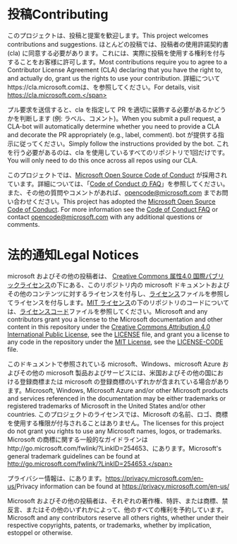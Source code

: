 # <a name="contributing"></a><span data-ttu-id="643d5-101">投稿</span><span class="sxs-lookup"><span data-stu-id="643d5-101">Contributing</span></span>

<span data-ttu-id="643d5-102">このプロジェクトは、投稿と提案を歓迎します。</span><span class="sxs-lookup"><span data-stu-id="643d5-102">This project welcomes contributions and suggestions.</span></span>  <span data-ttu-id="643d5-103">ほとんどの投稿では、投稿者の使用許諾契約書 (cla) に同意する必要があります。これには、実際に投稿を使用する権利を付与することをお客様に許可します。</span><span class="sxs-lookup"><span data-stu-id="643d5-103">Most contributions require you to agree to a Contributor License Agreement (CLA) declaring that you have the right to, and actually do, grant us the rights to use your contribution.</span></span> <span data-ttu-id="643d5-104">詳細についてhttps://cla.microsoft.comは、を参照してください。</span><span class="sxs-lookup"><span data-stu-id="643d5-104">For details, visit https://cla.microsoft.com.</span></span>

<span data-ttu-id="643d5-105">プル要求を送信すると、cla を指定して PR を適切に装飾する必要があるかどうかを判断します (例: ラベル、コメント)。</span><span class="sxs-lookup"><span data-stu-id="643d5-105">When you submit a pull request, a CLA-bot will automatically determine whether you need to provide a CLA and decorate the PR appropriately (e.g., label, comment).</span></span> <span data-ttu-id="643d5-106">bot が提供する指示に従ってください。</span><span class="sxs-lookup"><span data-stu-id="643d5-106">Simply follow the instructions provided by the bot.</span></span> <span data-ttu-id="643d5-107">これを行う必要があるのは、cla を使用しているすべてのリポジトリで1回だけです。</span><span class="sxs-lookup"><span data-stu-id="643d5-107">You will only need to do this once across all repos using our CLA.</span></span>

<span data-ttu-id="643d5-p103">このプロジェクトでは、[Microsoft Open Source Code of Conduct](https://opensource.microsoft.com/codeofconduct/) が採用されています。詳細については、「[Code of Conduct の FAQ](https://opensource.microsoft.com/codeofconduct/faq/)」を参照してください。また、その他の質問やコメントがあれば、[opencode@microsoft.com](mailto:opencode@microsoft.com) までお問い合わせください。</span><span class="sxs-lookup"><span data-stu-id="643d5-p103">This project has adopted the [Microsoft Open Source Code of Conduct](https://opensource.microsoft.com/codeofconduct/). For more information see the [Code of Conduct FAQ](https://opensource.microsoft.com/codeofconduct/faq/) or contact [opencode@microsoft.com](mailto:opencode@microsoft.com) with any additional questions or comments.</span></span>

# <a name="legal-notices"></a><span data-ttu-id="643d5-110">法的通知</span><span class="sxs-lookup"><span data-stu-id="643d5-110">Legal Notices</span></span>

<span data-ttu-id="643d5-111">microsoft およびその他の投稿者は、 [Creative Commons 属性4.0 国際パブリックライセンス](https://creativecommons.org/licenses/by/4.0/legalcode)の下にある、このリポジトリ内の microsoft ドキュメントおよびその他のコンテンツに対するライセンスを付与し、[ライセンス](LICENSE)ファイルを参照してライセンスを付与します。[MIT ライセンス](https://opensource.org/licenses/MIT)の下のリポジトリのコードについては、[ライセンスコード](LICENSE-CODE)ファイルを参照してください。</span><span class="sxs-lookup"><span data-stu-id="643d5-111">Microsoft and any contributors grant you a license to the Microsoft documentation and other content in this repository under the [Creative Commons Attribution 4.0 International Public License](https://creativecommons.org/licenses/by/4.0/legalcode), see the [LICENSE](LICENSE) file, and grant you a license to any code in the repository under the [MIT License](https://opensource.org/licenses/MIT), see the [LICENSE-CODE](LICENSE-CODE) file.</span></span>

<span data-ttu-id="643d5-112">このドキュメントで参照されている microsoft、Windows、microsoft Azure およびその他の microsoft 製品およびサービスには、米国およびその他の国における登録商標または microsoft の登録商標のいずれかが含まれている場合があります。</span><span class="sxs-lookup"><span data-stu-id="643d5-112">Microsoft, Windows, Microsoft Azure and/or other Microsoft products and services referenced in the documentation may be either trademarks or registered trademarks of Microsoft in the United States and/or other countries.</span></span>
<span data-ttu-id="643d5-113">このプロジェクトのライセンスでは、Microsoft の名前、ロゴ、商標を使用する権限が付与されることはありません。</span><span class="sxs-lookup"><span data-stu-id="643d5-113">The licenses for this project do not grant you rights to use any Microsoft names, logos, or trademarks.</span></span>
<span data-ttu-id="643d5-114">Microsoft の商標に関する一般的なガイドラインはhttp://go.microsoft.com/fwlink/?LinkID=254653、にあります。</span><span class="sxs-lookup"><span data-stu-id="643d5-114">Microsoft's general trademark guidelines can be found at http://go.microsoft.com/fwlink/?LinkID=254653.</span></span>

<span data-ttu-id="643d5-115">プライバシー情報は、にあります。https://privacy.microsoft.com/en-us/</span><span class="sxs-lookup"><span data-stu-id="643d5-115">Privacy information can be found at https://privacy.microsoft.com/en-us/</span></span>

<span data-ttu-id="643d5-116">Microsoft およびその他の投稿者は、それぞれの著作権、特許、または商標、禁反言、またはその他のいずれかによって、他のすべての権利を予約しています。</span><span class="sxs-lookup"><span data-stu-id="643d5-116">Microsoft and any contributors reserve all others rights, whether under their respective copyrights, patents, or trademarks, whether by implication, estoppel or otherwise.</span></span>
